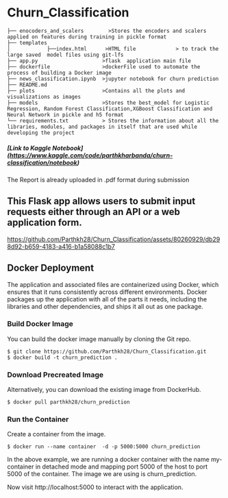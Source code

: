 # Churn_Classification

```
├── enocoders_and_scalers        >Stores the encoders and scalers applied on features during training in pickle format
├── templates   
│            ├──index.html      >HTML file             > to track the  large saved  model files using git-lfs
├── app.py                     >flask  application main file
├── dockerfile                 >dockerFile used to automate the process of building a Docker image
├── news_classification.ipynb  >jupyter notebook for churn prediction
├── README.md
├── plots                      >Contains all the plots and visualizations as images
├── models                     >Stores the best_model for Logistic Regression, Random Forest Classification,XGBoost Classification and Neural Network in pickle and h5 format
└── requirements.txt           > Stores the information about all the libraries, modules, and packages in itself that are used while developing the project
```

##### [Link to Kaggle Notebook] (https://www.kaggle.com/code/parthkharbanda/churn-classification/notebook)


The Report is already uploaded in .pdf format during submission

## This Flask app allows users to submit input requests either through an API or a web application form.
https://github.com/Parthkh28/Churn_Classification/assets/80260929/db298d92-b659-4183-a416-b1a58088c1b7
## Docker Deployment
The application and associated files are containerized using Docker, which ensures that it runs consistently across different environments. Docker packages up the application with all of the parts it needs, including the libraries and other dependencies, and ships it all out as one package.
### Build Docker Image
You can build the docker image manually by cloning the Git repo.
```
$ git clone https://github.com/Parthkh28/Churn_Classification.git
$ docker build -t churn_prediction .
```
### Download Precreated Image
Alternatively, you can download the existing image from DockerHub.
```
$ docker pull parthkh28/churn_prediction
```
### Run the Container
Create a container from the image.
```
$ docker run --name container  -d -p 5000:5000 churn_prediction
```
In the above example, we are running a docker container with the name my-container in detached mode and mapping port 5000 of the host to port 5000 of the container. The image we are using is churn_prediction.

Now visit http://localhost:5000 to interact with the application.




